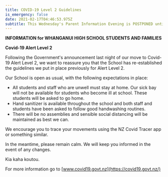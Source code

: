 ```yaml
---
title: COVID-19 Level 2 Guidelines
is_emergency: false
date: 2021-02-17T04:46:53.975Z
subtitle: This Wednesday's Parent Information Evening is POSTPONED until further notice.
---
```

**INFORMATION for WHANGANUI HIGH SCHOOL STUDENTS AND FAMILIES**  

**Covid-19 Alert Level 2**  

Following the Government's announcement last night of our move to Covid-19 Alert Level 2,
we want to reassure you that the School has re-established the guidelines we put in place
previously for Alert Level 2.  

Our School is open as usual, with the following expectations in place:

* All students and staff who are unwell must stay at home. Our sick bay will not be
  available for students who become ill at school. These students will be asked to go
  home.
* Hand sanitizer is available throughout the school and both staff and students have
  been asked to follow good handwashing routines.
* There will be no assemblies and sensible social distancing will be maintained as best
  we can.  

We encourage you to trace your movements using the NZ Covid Tracer app or something
similar.  

In the meantime, please remain calm. We will keep you informed in the event of any
changes.  

Kia kaha koutou.  

For more information go to [www.covid19.govt.nz](https://covid19.govt.nz/)
